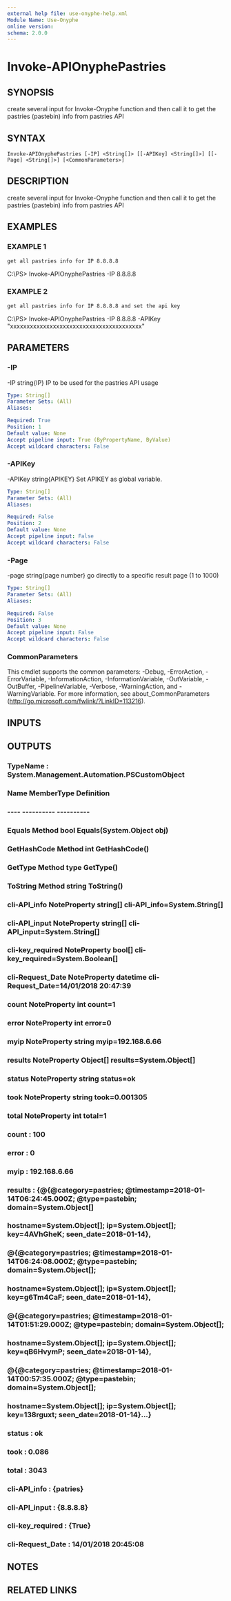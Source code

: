 ```yaml
---
external help file: use-onyphe-help.xml
Module Name: Use-Onyphe
online version:
schema: 2.0.0
---
```


# Invoke-APIOnyphePastries

## SYNOPSIS
create several input for Invoke-Onyphe function and then call it to get the pastries (pastebin) info from pastries API

## SYNTAX

```
Invoke-APIOnyphePastries [-IP] <String[]> [[-APIKey] <String[]>] [[-Page] <String[]>] [<CommonParameters>]
```

## DESCRIPTION
create several input for Invoke-Onyphe function and then call it to get the pastries (pastebin) info from pastries API

## EXAMPLES

### EXAMPLE 1
```
get all pastries info for IP 8.8.8.8
```

C:\PS\> Invoke-APIOnyphePastries -IP 8.8.8.8

### EXAMPLE 2
```
get all pastries info for IP 8.8.8.8 and set the api key
```

C:\PS\> Invoke-APIOnyphePastries -IP 8.8.8.8 -APIKey "xxxxxxxxxxxxxxxxxxxxxxxxxxxxxxxxxxxxxxxx"

## PARAMETERS

### -IP
-IP string{IP}
IP to be used for the pastries API usage

```yaml
Type: String[]
Parameter Sets: (All)
Aliases:

Required: True
Position: 1
Default value: None
Accept pipeline input: True (ByPropertyName, ByValue)
Accept wildcard characters: False
```

### -APIKey
-APIKey string{APIKEY}
Set APIKEY as global variable.

```yaml
Type: String[]
Parameter Sets: (All)
Aliases:

Required: False
Position: 2
Default value: None
Accept pipeline input: False
Accept wildcard characters: False
```

### -Page
-page string{page number}
go directly to a specific result page (1 to 1000)

```yaml
Type: String[]
Parameter Sets: (All)
Aliases:

Required: False
Position: 3
Default value: None
Accept pipeline input: False
Accept wildcard characters: False
```

### CommonParameters
This cmdlet supports the common parameters: -Debug, -ErrorAction, -ErrorVariable, -InformationAction, -InformationVariable, -OutVariable, -OutBuffer, -PipelineVariable, -Verbose, -WarningAction, and -WarningVariable. For more information, see about_CommonParameters (http://go.microsoft.com/fwlink/?LinkID=113216).

## INPUTS

## OUTPUTS

### TypeName : System.Management.Automation.PSCustomObject
### Name             MemberType   Definition
### ----             ----------   ----------
### Equals           Method       bool Equals(System.Object obj)
### GetHashCode      Method       int GetHashCode()
### GetType          Method       type GetType()
### ToString         Method       string ToString()
### cli-API_info     NoteProperty string[] cli-API_info=System.String[]
### cli-API_input    NoteProperty string[] cli-API_input=System.String[]
### cli-key_required NoteProperty bool[] cli-key_required=System.Boolean[]
### cli-Request_Date NoteProperty datetime cli-Request_Date=14/01/2018 20:47:39
### count            NoteProperty int count=1
### error            NoteProperty int error=0
### myip             NoteProperty string myip=192.168.6.66
### results          NoteProperty Object[] results=System.Object[]
### status           NoteProperty string status=ok
### took             NoteProperty string took=0.001305
### total            NoteProperty int total=1
### count            : 100
### error            : 0
### myip             : 192.168.6.66
### results          : {@{@category=pastries; @timestamp=2018-01-14T06:24:45.000Z; @type=pastebin; domain=System.Object[]
### 	hostname=System.Object[]; ip=System.Object[]; key=4AVhGheK; seen_date=2018-01-14},
### 	@{@category=pastries; @timestamp=2018-01-14T06:24:08.000Z; @type=pastebin; domain=System.Object[];
### 	hostname=System.Object[]; ip=System.Object[]; key=g6Tm4CaF; seen_date=2018-01-14},
### 	@{@category=pastries; @timestamp=2018-01-14T01:51:29.000Z; @type=pastebin; domain=System.Object[];
### 	hostname=System.Object[]; ip=System.Object[]; key=qB6HvymP; seen_date=2018-01-14},
### 	@{@category=pastries; @timestamp=2018-01-14T00:57:35.000Z; @type=pastebin; domain=System.Object[];
### 	hostname=System.Object[]; ip=System.Object[]; key=138rguxt; seen_date=2018-01-14}...}
### status           : ok
### took             : 0.086
### total            : 3043
### cli-API_info     : {patries}
### cli-API_input    : {8.8.8.8}
### cli-key_required : {True}
### cli-Request_Date : 14/01/2018 20:45:08
## NOTES

## RELATED LINKS
